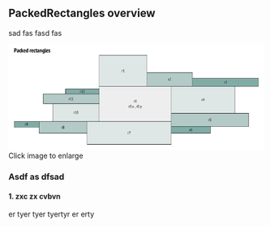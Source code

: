 ## PackedRectangles overview

sad fas fasd fas

![Packed_rectangles_example](https://github.com/PaulGreer1/PackedRectangles/blob/main/specification/PACKED_RECTANGLES.png)
Click image to enlarge

### Asdf as dfsad

#### 1. zxc zx cvbvn
er tyer tyer tyertyr er erty
